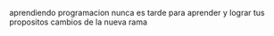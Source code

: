 aprendiendo programacion nunca es tarde para aprender y lograr tus propositos
cambios de la nueva rama